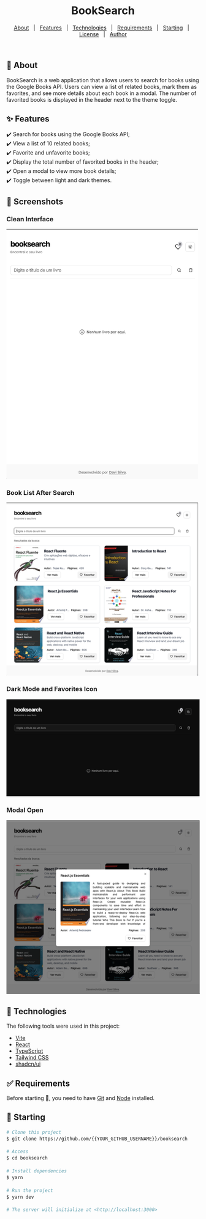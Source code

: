 <h1 align="center">BookSearch</h1>

<p align="center">
  <a href="#dart-about">About</a> &#xa0; | &#xa0; 
  <a href="#sparkles-features">Features</a> &#xa0; | &#xa0;
  <a href="#rocket-technologies">Technologies</a> &#xa0; | &#xa0;
  <a href="#white_check_mark-requirements">Requirements</a> &#xa0; | &#xa0;
  <a href="#checkered_flag-starting">Starting</a> &#xa0; | &#xa0;
  <a href="#memo-license">License</a> &#xa0; | &#xa0;
  <a href="https://github.com/{{YOUR_GITHUB_USERNAME}}" target="_blank">Author</a>
</p>

<br>

## :dart: About

BookSearch is a web application that allows users to search for books using the Google Books API. Users can view a list of related books, mark them as favorites, and see more details about each book in a modal. The number of favorited books is displayed in the header next to the theme toggle.

## :sparkles: Features

:heavy_check_mark: Search for books using the Google Books API;\
:heavy_check_mark: View a list of 10 related books;\
:heavy_check_mark: Favorite and unfavorite books;\
:heavy_check_mark: Display the total number of favorited books in the header;\
:heavy_check_mark: Open a modal to view more book details;\
:heavy_check_mark: Toggle between light and dark themes.

## 📸 Screenshots

### Clean Interface

<img src="./public/screenshots/img-001.png" alt="Clean Interface" width="500"/>

### Book List After Search

<img src="./public/screenshots/img-002.png" alt="Book List After Search" width="500"/>

### Dark Mode and Favorites Icon

<img src="./public/screenshots/img-003.png" alt="Dark Mode" width="600"/>

### Modal Open

<img src="./public/screenshots/img-004.png" alt="Favorites and Modal Open" width="600"/>

## :rocket: Technologies

The following tools were used in this project:

- [Vite](https://vitejs.dev/)
- [React](https://reactjs.org/)
- [TypeScript](https://www.typescriptlang.org/)
- [Tailwind CSS](https://tailwindcss.com/)
- [shadcn/ui](https://ui.shadcn.dev/)

## :white_check_mark: Requirements

Before starting :checkered_flag:, you need to have [Git](https://git-scm.com) and [Node](https://nodejs.org/en/) installed.

## :checkered_flag: Starting

```bash
# Clone this project
$ git clone https://github.com/{{YOUR_GITHUB_USERNAME}}/booksearch

# Access
$ cd booksearch

# Install dependencies
$ yarn

# Run the project
$ yarn dev

# The server will initialize at <http://localhost:3000>
```
